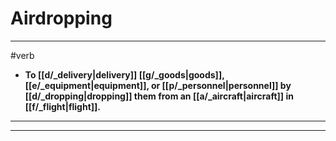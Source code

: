 # Airdropping
---
#verb
- **To [[d/_delivery|delivery]] [[g/_goods|goods]], [[e/_equipment|equipment]], or [[p/_personnel|personnel]] by [[d/_dropping|dropping]] them from an [[a/_aircraft|aircraft]] in [[f/_flight|flight]].**
---
---
